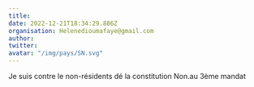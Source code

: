 ```yaml
---
title: 
date: 2022-12-21T18:34:29.886Z
organisation: Helenedioumafaye@gmail.com 
author: 
twitter: 
avatar: "/img/pays/SN.svg"
---
```


Je suis contre le non-résidents dé la constitution 
Non.au 3ème mandat